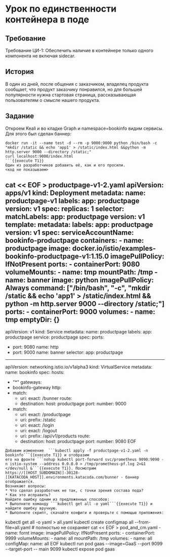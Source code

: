 # Урок по единственности контейнера в поде
## Требование
Требование ЦИ-1: Обеспечить наличие в контейнере только одного компонента не включая sidecar.
## История
В один из дней, после общения с заказчиком, владелец продукта сообщает, что
продукт заказчику понравился, но для большей популярности нужна стартовая
страница, рассказывающая пользователям о смысле нашего продукта. 
## Задание
Откроем Keali и во кладке Graph и namespace=bookinfo видим сервисы. Для
этого был сделан баннер:
```
docker run -it --name test -d --rm -p 9000:9000 python /bin/bash -c "mkdir /static && echo 'app1' > /static/index.html &&python -m http.server 9000 --directory /static;"
curl localhost:9000/index.html
```{{execute T1}}
Один из разработчиков добавить её, как и его просили.
<код не показываем>
```
cat << EOF > productpage-v1-2.yaml
apiVersion: apps/v1
kind: Deployment
metadata:
  name: productpage-v1
  labels:
    app: productpage
    version: v1
spec:
  replicas: 1
  selector:
    matchLabels:
      app: productpage
      version: v1
  template:
    metadata:
      labels:
        app: productpage
        version: v1
    spec:
      serviceAccountName: bookinfo-productpage
      containers:
      - name: productpage
        image: docker.io/istio/examples-bookinfo-productpage-v1:1.15.0
        imagePullPolicy: IfNotPresent
        ports:
        - containerPort: 9080
        volumeMounts:
        - name: tmp
          mountPath: /tmp
      - name: banner
        image: python
        imagePullPolicy: Always
        command: ["/bin/bash", "-c", "mkdir /static && echo 'app1' > /static/index.html && python -m http.server 9000 --directory /static;"]
        ports:
        - containerPort: 9000
      volumes:
      - name: tmp
        emptyDir: {}
---
apiVersion: v1
kind: Service
metadata:
  name: productpage
  labels:
    app: productpage
    service: productpage
spec:
  ports:
  - port: 9080
    name: http
  - port: 9000
    name: banner
  selector:
    app: productpage
---
apiVersion: networking.istio.io/v1alpha3
kind: VirtualService
metadata:
  name: bookinfo
spec:
  hosts:
  - "*"
  gateways:
  - bookinfo-gateway
  http:
  - match:
    - uri:
        exact: /bunner
    route:
    - destination:
        host: productpage
        port:
          number: 9000
  - match:
    - uri:
        exact: /productpage
    - uri:
        prefix: /static
    - uri:
        exact: /login
    - uri:
        exact: /logout
    - uri:
        prefix: /api/v1/products
    route:
    - destination:
        host: productpage
        port:
          number: 9080
EOF
```
Добавим изменение  ```kubectl apply -f productpage-v1-2.yaml -n bookinfo```{{execute T1}} и отобразим
его на фронте ```nohup kubectl port-forward svc/prometheus 9090:9090 -n istio-system --address 0.0.0.0 > /tmp/prometheus-pf.log 2>&1 </dev/null &```{{execute T1}}. Посмотрим https://[[HOST_SUBDOMAIN]]-30128-[[KATACODA_HOST]].environments.katacoda.com/bunner - баннер отображается.
Возникают вопросы:
* Что сделал разработчик не так, с точки зрения состава пода?
* Как это исправить?
Найдите ошибку одним из предложенных способов:
* Выполните команду ```kubectl get all -o yaml```{{execute T1}} и найдите ошибку вручную.
* Выполните скрипт, скачайте конфиги и проверьте с помощью приложения:
```
kubectl get all -o yaml > all.yaml
kubectl create configmap all --from-file=all.yaml # полностью не сохраняет
cat << EOF > pod_and_cm.yaml
      - name: fornt
        image: 
        imagePullPolicy: IfNotPresent
        ports:
        - containerPort: 9999
        volumeMounts:
        - name: all
          mountPath: /tmp
      volumes:
      - name: all
        configMap:
          name: all
EOF
kubectl run pod gaas --image=GaaS --port 9099 --target-port -- main 9099
kubectl expose pod gaas
```{{execute T1}}
